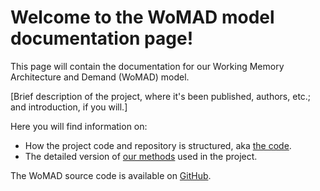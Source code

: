 # Welcome to the WoMAD model documentation page!

This page will contain the documentation for our Working Memory Architecture and Demand (WoMAD) model.

\[Brief description of the project, where it's been published, authors, etc.; and introduction, if you will.\]

Here you will find information on:

* How the project code and repository is structured, aka [the code](the_code.md).
* The detailed version of [our methods](the_science.md) used in the project.

The WoMAD source code is available on [GitHub](https://github.com/saamehsanaaee/WoMAD).
